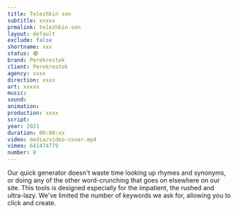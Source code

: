 ```yaml
---
title: Telezhkin son
subtitle: xxxxx
prmalink: telezhkin-son
layout: default
exclude: false
shortname: xxx
status: 🟢
brand: Perekrestok
client: Perekrestok
agency: xxxx
direction: xxxx
art: xxxxx
music:  
sound:
animation:  
production: xxxx
script:
year: 2021
duration: 00:00:xx
video: media/video-cover.mp4
vimeo: 641474779
number: 0
---
```


Our quick generator doesn't waste time looking up rhymes and synonyms, or doing any of the other word-crunching that goes on elsewhere on our site. This tools is designed especially for the impatient, the rushed and ultra-lazy. We've limited the number of keywords we ask for, allowing you to click and create.
